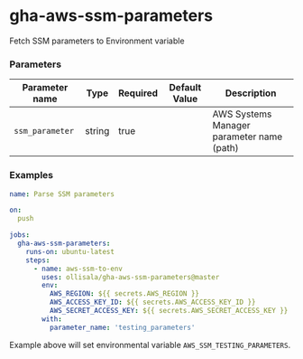# gha-aws-ssm-parameters
Fetch SSM parameters to Environment variable

### Parameters

Parameter name | Type | Required | Default Value | Description
--- | --- | --- | --- | ---
`ssm_parameter` | string | true | | AWS Systems Manager parameter name (path)

### Examples

```yaml
name: Parse SSM parameters

on:
  push

jobs:
  gha-aws-ssm-parameters:
    runs-on: ubuntu-latest
    steps:
      - name: aws-ssm-to-env
        uses: ollisala/gha-aws-ssm-parameters@master
        env:
          AWS_REGION: ${{ secrets.AWS_REGION }}
          AWS_ACCESS_KEY_ID: ${{ secrets.AWS_ACCESS_KEY_ID }}
          AWS_SECRET_ACCESS_KEY: ${{ secrets.AWS_SECRET_ACCESS_KEY }}
        with:
          parameter_name: 'testing_parameters'
```

Example above will set environmental variable `AWS_SSM_TESTING_PARAMETERS`.
